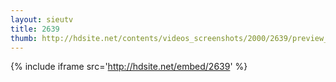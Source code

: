 ```yaml
---
layout: sieutv
title: 2639
thumb: http://hdsite.net/contents/videos_screenshots/2000/2639/preview_360p.mp4.jpg
---
```

{% include iframe src='http://hdsite.net/embed/2639' %}
 
